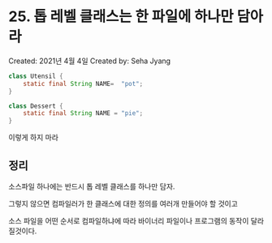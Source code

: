 # 25. 톱 레벨 클래스는 한 파일에 하나만 담아라

Created: 2021년 4월 4일
Created by: Seha Jyang

```java
class Utensil {
	static final String NAME=  "pot";
}

class Dessert {
	static final String NAME = "pie";
}
```

이렇게 하지 마라

## 정리

소스파일 하나에는 반드시 톱 레벨 클래스를 하나만 담자.

그렇지 않으면 컴파일러가 한 클래스에 대한 정의를 여러개 만들어야 할 것이고 

소스 파일을 어떤 순서로 컴파일하냐에 따라 바이너리 파일이나 프로그램의 동작이 달라질것이다.